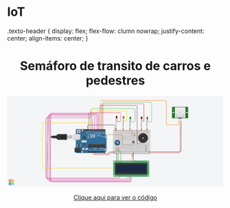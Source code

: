# IoT
.texto-header {
display: flex;
flex-flow: clumn nowrap;
justify-content: center;
align-items: center;
}
<header>
<div class="texto-header">
<h1>Semáforo de transito de carros e pedestres</h1>
  
<img src="Circuito do semaforo.png">


<a href="Codigo do semaforo.ino">Clique aqui para ver o código</a>
